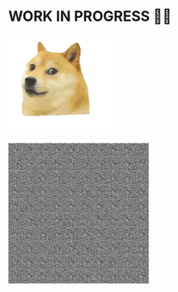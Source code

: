 # **WORK IN PROGRESS** :construction_worker_man: 
![wip gif](/imgs/wip.gif)

![wip gif](/imgs/GAN_training_improvements.gif)